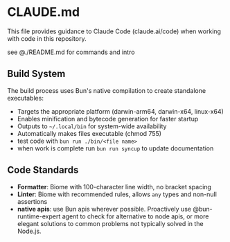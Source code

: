 # CLAUDE.md

This file provides guidance to Claude Code (claude.ai/code) when working with code in this repository.

see @./README.md for commands and intro

## Build System

The build process uses Bun's native compilation to create standalone executables:

- Targets the appropriate platform (darwin-arm64, darwin-x64, linux-x64)
- Enables minification and bytecode generation for faster startup
- Outputs to `~/.local/bin` for system-wide availability
- Automatically makes files executable (chmod 755)
- test code with `bun run ./bin/<file name>`
- when work is complete run `bun run syncup` to update documentation

## Code Standards

- **Formatter**: Biome with 100-character line width, no bracket spacing
- **Linter**: Biome with recommended rules, allows `any` types and non-null assertions
- **native apis**: use Bun apis wherever possible. Proactively use @bun-runtime-expert agent to check for alternative to node apis, or more elegant solutions to common problems not typically solved in the Node.js.
